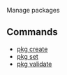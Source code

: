 Manage packages

## Commands

* [pkg create](create.md)
* [pkg set](set.md)
* [pkg validate](validate.md)
